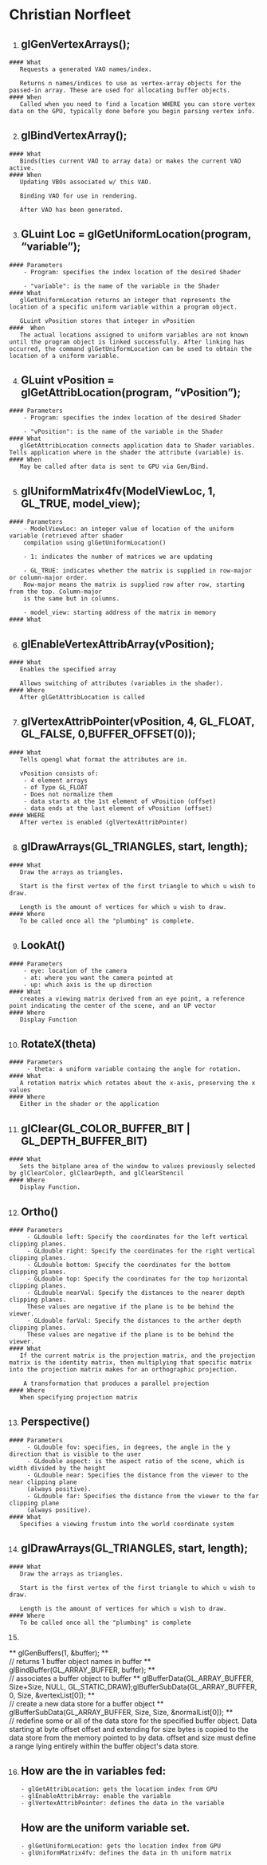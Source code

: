 # Christian Norfleet #
1. ## glGenVertexArrays();
<!-- https://youtu.be/6-9XFm7XAT8?t=3050 -->
    #### What
       Requests a generated VAO names/index.

       Returns n names/indices to use as vertex-array objects for the passed-in array. These are used for allocating buffer objects.
    #### When
       Called when you need to find a location WHERE you can store vertex data on the GPU, typically done before you begin parsing vertex info.
2. ## glBindVertexArray();
<!-- https://youtu.be/6-9XFm7XAT8?t=3050 -->
    #### What
       Binds(ties current VAO to array data) or makes the current VAO active.
    #### When
       Updating VBOs associated w/ this VAO.

       Binding VAO for use in rendering.

       After VAO has been generated.
3. ## GLuint Loc = glGetUniformLocation(program, “variable”);
<!-- https://www.opengl.org/sdk/docs/man/docbook4/xhtml/glGetUniformLocation.xml -->
    #### Parameters
        - Program: specifies the index location of the desired Shader

        - "variable": is the name of the variable in the Shader
    #### What
       glGetUniformLocation returns an integer that represents the location of a specific uniform variable within a program object.

       GLuint vPosition stores that integer in vPosition
    ####  When
       The actual locations assigned to uniform variables are not known until the program object is linked successfully. After linking has occurred, the command glGetUniformLocation can be used to obtain the location of a uniform variable.
4. ## GLuint vPosition = glGetAttribLocation(program, “vPosition”);
<!-- https://youtu.be/6-9XFm7XAT8?t=3500 -->
    #### Parameters
        - Program: specifies the index location of the desired Shader

        - "vPosition": is the name of the variable in the Shader
    #### What
       glGetAttribLocation connects application data to Shader variables. Tells application where in the shader the attribute (variable) is.
    #### When
       May be called after data is sent to GPU via Gen/Bind.
5. ## glUniformMatrix4fv(ModelViewLoc, 1, GL_TRUE, model_view);
<!-- http://ogldev.atspace.co.uk/www/tutorial06/tutorial06.html -->
    #### Parameters
        - ModelViewLoc: an integer value of location of the uniform variable (retrieved after shader
        compilation using glGetUniformLocation()

        - 1: indicates the number of matrices we are updating

        - GL_TRUE: indicates whether the matrix is supplied in row-major or column-major order.
        Row-major means the matrix is supplied row after row, starting from the top. Column-major
        is the same but in columns.

        - model_view: starting address of the matrix in memory
    #### What
6. ## glEnableVertexAttribArray(vPosition);
<!-- https://youtu.be/6-9XFm7XAT8?t=3677 -->
    #### What
       Enables the specified array

       Allows switching of attributes (variables in the shader).
    #### Where
       After glGetAttribLocation is called
7. ## glVertexAttribPointer(vPosition, 4, GL_FLOAT, GL_FALSE, 0,BUFFER_OFFSET(0));
<!-- https://youtu.be/6-9XFm7XAT8?t=3718 -->
    #### What
       Tells opengl what format the attributes are in.

       vPosition consists of:
        - 4 element arrays
        - of Type GL_FLOAT
        - Does not normalize them
        - data starts at the 1st element of vPosition (offset)
        - data ends at the last element of vPosition (offset)
    #### WHERE
       After vertex is enabled (glVertexAttribPointer)
       
8. ## glDrawArrays(GL_TRIANGLES, start, length);
<!-- https://youtu.be/6-9XFm7XAT8?t=3775 -->
    #### What
       Draw the arrays as triangles.

       Start is the first vertex of the first triangle to which u wish to draw.

       Length is the amount of vertices for which u wish to draw.
    #### Where
       To be called once all the "plumbing" is complete.

9. ## LookAt()
<!-- https://www.opengl.org/sdk/docs/man2/xhtml/gluLookAt.xml -->
    #### Parameters
        - eye: location of the camera
        - at: where you want the camera pointed at
        - up: which axis is the up direction
    #### What
       creates a viewing matrix derived from an eye point, a reference point indicating the center of the scene, and an UP vector
    #### Where
       Display Function
       
10. ## RotateX(theta)
<!-- https://youtu.be/6-9XFm7XAT8?t=7404  -->
    #### Parameters
         - theta: a uniform variable containg the angle for rotation.
    #### What
       A rotation matrix which rotates about the x-axis, preserving the x values
    #### Where
       Either in the shader or the application
        
11. ## glClear(GL_COLOR_BUFFER_BIT | GL_DEPTH_BUFFER_BIT)
<!-- https://www.opengl.org/sdk/docs/man/html/glClear.xhtml -->
    #### What
       Sets the bitplane area of the window to values previously selected by glClearColor, glClearDepth, and glClearStencil
    #### Where
       Display Function.
        
12. ## Ortho()
<!-- http://www.gamedev.net/topic/634155-problems-with-glmortho/ -->
    #### Parameters
         - GLdouble left: Specify the coordinates for the left vertical clipping planes.
         - GLdouble right: Specify the coordinates for the right vertical clipping planes.
         - GLdouble bottom: Specify the coordinates for the bottom clipping planes.
         - GLdouble top: Specify the coordinates for the top horizontal clipping planes.
         - GLdouble nearVal: Specify the distances to the nearer depth clipping planes.
         These values are negative if the plane is to be behind the viewer.
         - GLdouble farVal: Specify the distances to the arther depth clipping planes.
         These values are negative if the plane is to be behind the viewer.
    #### What
       If the current matrix is the projection matrix, and the projection matrix is the identity matrix, then multiplying that specific matrix into the projection matrix makes for an orthographic projection.

        A transformation that produces a parallel projection
    #### Where
       When specifying projection matrix
        
13. ## Perspective()
<!-- https://www.opengl.org/sdk/docs/man2/xhtml/gluPerspective.xml -->
    #### Parameters
         - GLdouble fov: specifies, in degrees, the angle in the y direction that is visible to the user
         - GLdouble aspect: is the aspect ratio of the scene, which is width divided by the height
         - GLdouble near: Specifies the distance from the viewer to the near clipping plane
         (always positive).
         - GLdouble far: Specifies the distance from the viewer to the far clipping plane
         (always positive).
    #### What
       Specifies a viewing frustum into the world coordinate system
        
14. ## glDrawArrays(GL_TRIANGLES, start, length);
<!-- https://youtu.be/6-9XFm7XAT8?t=3775 -->
    #### What
       Draw the arrays as triangles.

       Start is the first vertex of the first triangle to which u wish to draw.

       Length is the amount of vertices for which u wish to draw.
    #### Where
       To be called once all the "plumbing" is complete
15. 
** glGenBuffers(1, &buffer); **   
// returns 1 buffer object names in buffer
** glBindBuffer(GL_ARRAY_BUFFER, buffer); **  
// associates a buffer object to buffer
** glBufferData(GL_ARRAY_BUFFER, Size+Size,
NULL, GL_STATIC_DRAW);glBufferSubData(GL_ARRAY_BUFFER, 0, Size, &vertexList[0]); **   
//  create a new data store for a buffer object
** glBufferSubData(GL_ARRAY_BUFFER, Size, Size, &normalList[0]); **  
//  redefine some or all of the data store for the specified buffer object. Data starting at byte offset offset and extending for size bytes is copied to the data store from the memory pointed to by data. offset and size must define a range lying entirely within the buffer object's data store.

16. 
    ## How are the in variables fed:
        - glGetAttribLocation: gets the location index from GPU
        - glEnableAttribArray: enable the variable
        - glVertexAttribPointer: defines the data in the variable
    
    ## How are the uniform variable set.
        - glGetUniformLocation: gets the location index from GPU
        - glUniformMatrix4fv: defines the data in th uniform matrix
